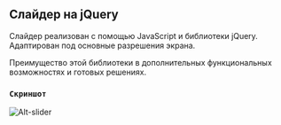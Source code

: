 ## Слайдер на jQuery

Слайдер реализован с помощью JavaScript и библиотеки jQuery. Адаптирован под основные разрешения экрана.

Преимущество этой библиотеки в дополнительных функциональных возможностях и готовых решениях.

### `Скриншот`

![Alt-slider](https://s10.gifyu.com/images/slickSlider.gif "slider")
